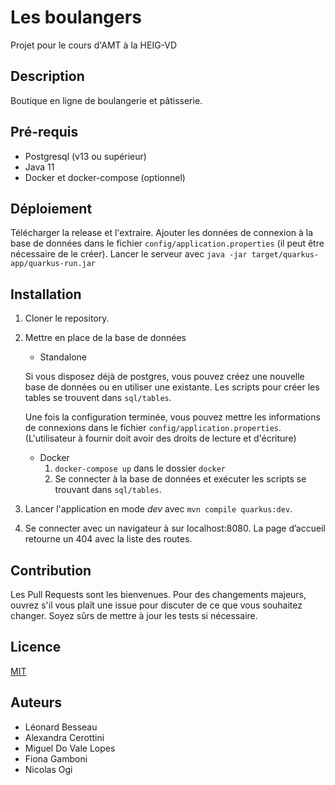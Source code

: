 # Les boulangers
Projet pour le cours d'AMT à la HEIG-VD

## Description
Boutique en ligne de boulangerie et pâtisserie.

## Pré-requis
- Postgresql (v13 ou supérieur)
- Java 11
- Docker et docker-compose (optionnel)

## Déploiement
Télécharger la release et l'extraire. Ajouter les données de connexion à la base de données dans le fichier `config/application.properties` (il peut être nécessaire de le créer).
Lancer le serveur avec `java -jar target/quarkus-app/quarkus-run.jar`


## Installation
1. Cloner le repository. 

2. Mettre en place de la base de données

   - Standalone

   Si vous disposez déjà de postgres, vous pouvez créez une nouvelle base de données ou en utiliser une existante. Les scripts pour créer les tables se trouvent dans `sql/tables`. 

   Une fois la configuration terminée, vous pouvez mettre les informations de connexions dans le fichier `config/application.properties`. (L'utilisateur à fournir doit avoir des droits de lecture et d'écriture)

   - Docker
     1. `docker-compose up` dans le dossier `docker`
     2. Se connecter à la base de données et exécuter les scripts se trouvant dans  `sql/tables`.

3. Lancer l'application en mode *dev* avec `mvn compile quarkus:dev`.

4. Se connecter avec un navigateur à sur localhost:8080. La page d’accueil retourne un 404 avec la liste des routes.


## Contribution
Les Pull Requests sont les bienvenues. Pour des changements majeurs, ouvrez s'il vous plaît une issue pour discuter de ce que vous souhaitez changer.
Soyez sûrs de mettre à jour les tests si nécessaire.

## Licence
[MIT](https://choosealicense.com/licenses/mit/)

## Auteurs
- Léonard Besseau
- Alexandra Cerottini
- Miguel Do Vale Lopes
- Fiona Gamboni
- Nicolas Ogi
